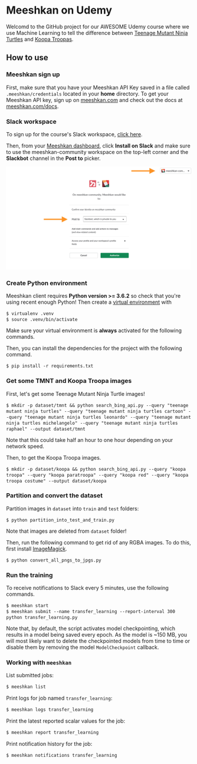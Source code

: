 # Meeshkan on Udemy

Welcomd to the GitHub project for our AWESOME Udemy course where we use Machine Learning to tell the difference between [Teenage Mutant Ninja Turtles](https://en.wikipedia.org/wiki/Teenage_Mutant_Ninja_Turtles) and [Koopa Troopas](https://en.wikipedia.org/wiki/Koopa_Troopa).

## How to use

### Meeshkan sign up

First, make sure that you have your Meeshkan API Key saved in a file called `.meeshkan/credentials` located in your **home** directory.  To get your Meeshkan API key, sign up on [meeshkan.com](https://www.meeshkan.com) and check out the docs at [meeshkan.com/docs](https://www.meeshkan.com/docs).

### Slack workspace

To sign up for the course's Slack workspace, [click here](https://join.slack.com/t/meeshkan-community/shared_invite/enQtNTA5NjIyMzU0MjkyLTE3YjhlNGRlNjM4OTk0OGE1ODE4YWM3NzZkMTkwODVjNWUzMjA3YjFmMWI1NmNjZmJmM2VkN2I3YmE5Nzk0NTU).

Then, from your [Meeshkan dashboard](https://www.meeshkan.com/app), click **Install on Slack** and make sure to use the meeshkan-community workspace on the top-left corner and the **Slackbot** channel in the **Post to** picker.

![GitHub Logo](/meeshkan_registration.jpg)

### Create Python environment
Meeshkan client requires **Python version >= 3.6.2** so check that you're using recent enough Python! Then create a [virtual environment](https://virtualenv.pypa.io/en/latest/) with
```
$ virtualenv .venv
$ source .venv/bin/activate
```
Make sure your virtual environment is **always** activated for the following commands.

Then, you can install the dependencies for the project with the following command.

```
$ pip install -r requirements.txt
```

### Get some TMNT and Koopa Troopa images

First, let's get some Teenage Mutant Ninja Turtle images!

```
$ mkdir -p dataset/tmnt && python search_bing_api.py --query "teenage mutant ninja turtles" --query "teenage mutant ninja turtles cartoon" --query "teenage mutant ninja turtles leonardo" --query "teenage mutant ninja turtles michelangelo" --query "teenage mutant ninja turtles raphael" --output dataset/tmnt
```
Note that this could take half an hour to one hour depending on your network speed.

Then, to get the Koopa Troopa images.

```
$ mkdir -p dataset/koopa && python search_bing_api.py --query "koopa troopa" --query "koopa paratroopa" --query "koopa red" --query "koopa troopa costume" --output dataset/koopa
```

### Partition and convert the dataset
Partition images in `dataset` into `train` and `test` folders:
```
$ python partition_into_test_and_train.py
```
Note that images are deleted from `dataset` folder!

Then, run the following command to get rid of any RGBA images. To do this, first install [ImageMagick](https://www.imagemagick.org).
```
$ python convert_all_pngs_to_jpgs.py
```

### Run the training
To receive notifications to Slack every 5 minutes, use the following commands.
```
$ meeshkan start
$ meeshkan submit --name transfer_learning --report-interval 300 python transfer_learning.py 
```

Note that, by default, the script activates model checkpointing, which results in a model being saved every epoch.  As the model is ~150 MB, you will most likely want to delete the checkpointed models from time to time or disable them by removing the model `ModelCheckpoint` callback.

### Working with `meeshkan`

List submitted jobs:
```bash
$ meeshkan list
```

Print logs for job named `transfer_learning`:
```bash
$ meeshkan logs transfer_learning
```

Print the latest reported scalar values for the job:
```bash
$ meeshkan report transfer_learning
```

Print notification history for the job:
```bash
$ meeshkan notifications transfer_learning
```

